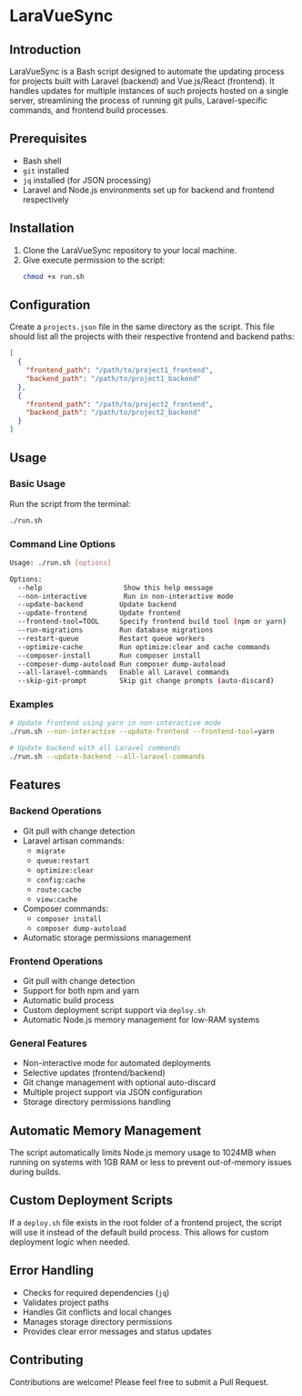 # LaraVueSync

## Introduction
LaraVueSync is a Bash script designed to automate the updating process for projects built with Laravel (backend) and Vue.js/React (frontend). It handles updates for multiple instances of such projects hosted on a single server, streamlining the process of running git pulls, Laravel-specific commands, and frontend build processes.

## Prerequisites
- Bash shell
- `git` installed
- `jq` installed (for JSON processing)
- Laravel and Node.js environments set up for backend and frontend respectively

## Installation
1. Clone the LaraVueSync repository to your local machine.
2. Give execute permission to the script:
   ```bash
   chmod +x run.sh
   ```

## Configuration
Create a `projects.json` file in the same directory as the script. This file should list all the projects with their respective frontend and backend paths:
```json
[
  {
    "frontend_path": "/path/to/project1_frontend",
    "backend_path": "/path/to/project1_backend"
  },
  {
    "frontend_path": "/path/to/project2_frontend",
    "backend_path": "/path/to/project2_backend"
  }
]
```

## Usage

### Basic Usage
Run the script from the terminal:
```bash
./run.sh
```

### Command Line Options
```bash
Usage: ./run.sh [options]

Options:
  --help                    Show this help message
  --non-interactive         Run in non-interactive mode
  --update-backend         Update backend
  --update-frontend        Update frontend
  --frontend-tool=TOOL     Specify frontend build tool (npm or yarn)
  --run-migrations         Run database migrations
  --restart-queue          Restart queue workers
  --optimize-cache         Run optimize:clear and cache commands
  --composer-install       Run composer install
  --composer-dump-autoload Run composer dump-autoload
  --all-laravel-commands   Enable all Laravel commands
  --skip-git-prompt        Skip git change prompts (auto-discard)
```

### Examples
```bash
# Update frontend using yarn in non-interactive mode
./run.sh --non-interactive --update-frontend --frontend-tool=yarn

# Update backend with all Laravel commands
./run.sh --update-backend --all-laravel-commands
```

## Features

### Backend Operations
- Git pull with change detection
- Laravel artisan commands:
  - `migrate`
  - `queue:restart`
  - `optimize:clear`
  - `config:cache`
  - `route:cache`
  - `view:cache`
- Composer commands:
  - `composer install`
  - `composer dump-autoload`
- Automatic storage permissions management

### Frontend Operations
- Git pull with change detection
- Support for both npm and yarn
- Automatic build process
- Custom deployment script support via `deploy.sh`
- Automatic Node.js memory management for low-RAM systems

### General Features
- Non-interactive mode for automated deployments
- Selective updates (frontend/backend)
- Git change management with optional auto-discard
- Multiple project support via JSON configuration
- Storage directory permissions handling

## Automatic Memory Management
The script automatically limits Node.js memory usage to 1024MB when running on systems with 1GB RAM or less to prevent out-of-memory issues during builds.

## Custom Deployment Scripts
If a `deploy.sh` file exists in the root folder of a frontend project, the script will use it instead of the default build process. This allows for custom deployment logic when needed.

## Error Handling
- Checks for required dependencies (`jq`)
- Validates project paths
- Handles Git conflicts and local changes
- Manages storage directory permissions
- Provides clear error messages and status updates

## Contributing
Contributions are welcome! Please feel free to submit a Pull Request.